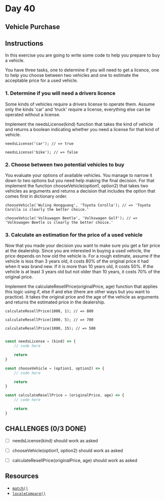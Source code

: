 # Day 40

## Vehicle Purchase

## Instructions

In this exercise you are going to write some code to help you prepare to buy a vehicle.

You have three tasks, one to determine if you will need to get a licence, one to help you choose between two vehicles and one to estimate the acceptable price for a used vehicle.

### 1. Determine if you will need a drivers licence

Some kinds of vehicles require a drivers license to operate them. Assume only the kinds 'car' and 'truck' require a license, everything else can be operated without a license.

Implement the needsLicense(kind) function that takes the kind of vehicle and returns a boolean indicating whether you need a license for that kind of vehicle.

`needsLicense('car'); // => true`

`needsLicense('bike'); // => false`

### 2. Choose between two potential vehicles to buy

You evaluate your options of available vehicles. You manage to narrow it down to two options but you need help making the final decision. For that implement the function chooseVehicle(option1, option2) that takes two vehicles as arguments and returns a decision that includes the option that comes first in dictionary order.

`chooseVehicle('Wuling Hongguang', 'Toyota Corolla'); // => 'Toyota Corolla is clearly the better choice.'`

`chooseVehicle('Volkswagen Beetle', 'Volkswagen Golf'); // => 'Volkswagen Beetle is clearly the better choice.'`

### 3. Calculate an estimation for the price of a used vehicle

Now that you made your decision you want to make sure you get a fair price at the dealership. Since you are interested in buying a used vehicle, the price depends on how old the vehicle is. For a rough estimate, assume if the vehicle is less than 3 years old, it costs 80% of the original price it had when it was brand new. If it is more than 10 years old, it costs 50%. If the vehicle is at least 3 years old but not older than 10 years, it costs 70% of the original price.

Implement the calculateResellPrice(originalPrice, age) function that applies this logic using if, else if and else (there are other ways but you want to practice). It takes the original price and the age of the vehicle as arguments and returns the estimated price in the dealership.

`calculateResellPrice(1000, 1); // => 800`

`calculateResellPrice(1000, 5); // => 700`

`calculateResellPrice(1000, 15); // => 500`


```javascript

const needsLicense = (kind) => {
	// code here

	return
}

const chooseVehicle = (option1, option2) => {
	// code here

	return
}

const calculateResellPrice = (originalPrice, age) => {
	// code here

	return
}

```

## CHALLENGES (0/3 DONE)

- [ ] needsLicense(kind) should work as asked
- [ ] chooseVehicle(option1, option2) should work as asked
- [ ] calculateResellPrice(originalPrice, age) should work as asked


## Resources

- [`match()`](https://developer.mozilla.org/en-US/docs/Web/JavaScript/Reference/Global_Objects/String/match)
- [`localeCompare()`](https://developer.mozilla.org/en-US/docs/Web/JavaScript/Reference/Global_Objects/String/localeCompare)
